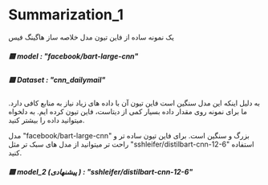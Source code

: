 # Summarization_1
یک نمونه ساده از فاین تیون مدل خلاصه ساز هاگینگ فیس 

##### 🟨 model : "facebook/bart-large-cnn"

##### 🟨 Dataset : "cnn_dailymail"


به دلیل اینکه این مدل سنگین است فاین تیون آن با داده های زیاد نیاز به منابع کافی دارد. ما برای نمونه روی مقدار داده بسیار کمی از دیتاست، فاین تیون کرده ایم. به دلخواه میتوانید داده را بیشتر کنید.

 مدل "facebook/bart-large-cnn" بزرگ و سنگین است. برای فاین تیون ساده تر و راحت تر میتوانید از مدل های سبک تر مثل "sshleifer/distilbart-cnn-12-6" استفاده کنید.

##### 🟩 model_2  (پیشنهادی ) : __"sshleifer/distilbart-cnn-12-6"__

